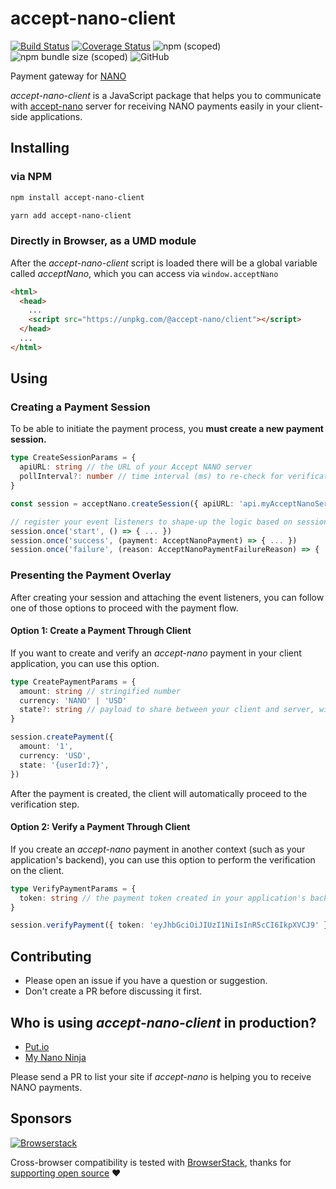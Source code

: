 # accept-nano-client

[![Build Status](https://travis-ci.org/accept-nano/accept-nano-client.svg?branch=master)](https://travis-ci.org/accept-nano/accept-nano-client)
[![Coverage Status](https://coveralls.io/repos/github/accept-nano/accept-nano-client/badge.svg?branch=master)](https://coveralls.io/github/accept-nano/accept-nano-client?branch=master)
![npm (scoped)](https://img.shields.io/npm/v/@accept-nano/client)
![npm bundle size (scoped)](https://img.shields.io/bundlephobia/minzip/@accept-nano/client)
![GitHub](https://img.shields.io/github/license/accept-nano/accept-nano-client)

Payment gateway for [NANO](https://nano.org)

_accept-nano-client_ is a JavaScript package that helps you to communicate with [accept-nano](https://github.com/accept-nano/accept-nano) server for receiving NANO payments easily in your client-side applications.

## Installing

### via NPM

```bash
npm install accept-nano-client

yarn add accept-nano-client
```

### Directly in Browser, as a UMD module

After the _accept-nano-client_ script is loaded there will be a global variable called _acceptNano_, which you can access via `window.acceptNano`

```HTML
<html>
  <head>
    ...
    <script src="https://unpkg.com/@accept-nano/client"></script>
  </head>
  ...
</html>
```

## Using

### Creating a Payment Session

To be able to initiate the payment process, you **must create a new payment session.**

```ts
type CreateSessionParams = {
  apiURL: string // the URL of your Accept NANO server
  pollInterval?: number // time interval (ms) to re-check for verification of a payment
}

const session = acceptNano.createSession({ apiURL: 'api.myAcceptNanoServer.com' })

// register your event listeners to shape-up the logic based on session events.
session.once('start', () => { ... })
session.once('success', (payment: AcceptNanoPayment) => { ... })
session.once('failure', (reason: AcceptNanoPaymentFailureReason) => { ... })
```

### Presenting the Payment Overlay

After creating your session and attaching the event listeners, you can follow one of those options to proceed with the payment flow.

#### Option 1: Create a Payment Through Client

If you want to create and verify an _accept-nano_ payment in your client application, you can use this option.

```ts
type CreatePaymentParams = {
  amount: string // stringified number
  currency: 'NANO' | 'USD'
  state?: string // payload to share between your client and server, will be embedded into the payment object
}

session.createPayment({
  amount: '1',
  currency: 'USD',
  state: '{userId:7}',
})
```

After the payment is created, the client will automatically proceed to the verification step.

#### Option 2: Verify a Payment Through Client

If you create an _accept-nano_ payment in another context (such as your application's backend), you can use this option to perform the verification on the client.

```ts
type VerifyPaymentParams = {
  token: string // the payment token created in your application's backend
}

session.verifyPayment({ token: 'eyJhbGciOiJIUzI1NiIsInR5cCI6IkpXVCJ9' })
```

## Contributing

- Please open an issue if you have a question or suggestion.
- Don't create a PR before discussing it first.

## Who is using _accept-nano-client_ in production?

- [Put.io](https://put.io)
- [My Nano Ninja](https://mynano.ninja)

Please send a PR to list your site if _accept-nano_ is helping you to receive NANO payments.

## Sponsors

[![Browserstack](http://wallpapers-for-ipad.com/fullpage/imgs3/logos/browserstack3.png)](http://www.browserstack.com/)

Cross-browser compatibility is tested with [BrowserStack](https://browserstack.com), thanks for [supporting open source](https://www.browserstack.com/open-source) ❤️️
